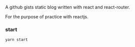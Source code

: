 A github gists static blog written with react and react-router.

For the purpose of practice with reactjs.

### start

`yarn start`


